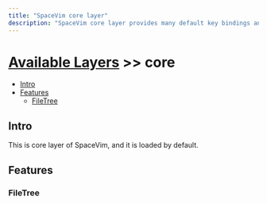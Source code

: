 ```yaml
---
title: "SpaceVim core layer"
description: "SpaceVim core layer provides many default key bindings and features."
---
```


# [Available Layers](../) >> core

<!-- vim-markdown-toc GFM -->

- [Intro](#intro)
- [Features](#features)
  - [FileTree](#filetree)

<!-- vim-markdown-toc -->

## Intro

This is core layer of SpaceVim, and it is loaded by default.

## Features

### FileTree



